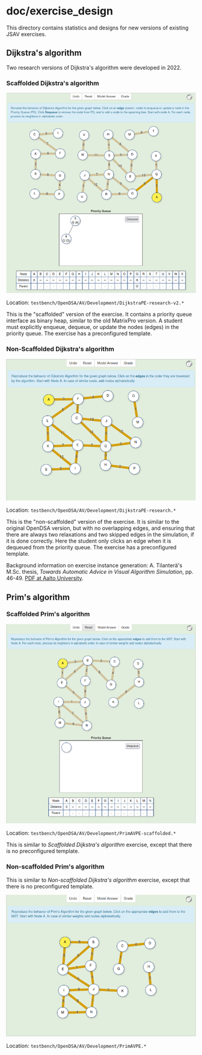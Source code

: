 # doc/exercise_design

This directory contains statistics and designs for new versions of existing
JSAV exercises.

## Dijkstra's algorithm

Two research versions of Dijkstra's algorithm were developed in 2022.

### Scaffolded Dijkstra's algorithm

![](./figures/DijkstraPE-research-v2.png)

Location: `testbench/OpenDSA/AV/Development/DijkstraPE-research-v2.*`

This is the "scaffolded" version of the exercise. It contains a priority
queue interface as binary heap, similar to the old MatrixPro version. A
student must explicitly enqueue, dequeue, or update the nodes (edges) in the
priority queue. The exercise has a preconfigured template.

### Non-Scaffolded Dijkstra's algorithm

![](./figures/DijkstraPE-research.png)

Location: `testbench/OpenDSA/AV/Development/DijkstraPE-research.*`

This is the "non-scaffolded" version of the exercise. It is similar to the
original OpenDSA version, but with no overlapping edges, and ensuring that
there are always two relaxations and two skipped edges in the simulation, if
it is done correctly. Here the student only clicks an edge when it is dequeued
from the priority queue. The exercise has a preconfigured template.

Background information on exercise instance generation: A. Tilanterä's M.Sc.
thesis, *Towards Automatic Advice in Visual Algorithm Simulation*, pp. 46-49.
[PDF at Aalto University](https://aaltodoc.aalto.fi/handle/123456789/44343).

## Prim's algorithm

### Scaffolded Prim's algorithm

![](./figures/PrimAVPE-scaffolded.png)

Location: `testbench/OpenDSA/AV/Development/PrimAVPE-scaffolded.*`

This is similar to *Scaffolded Dijkstra's algorithm* exercise, except that
there is no preconfigured template.

### Non-scaffolded Prim's algorithm

This is similar to *Non-scaffolded Dijkstra's algorithm* exercise, except that
there is no preconfigured template.

![](./figures/PrimAVPE.png)

Location: `testbench/OpenDSA/AV/Development/PrimAVPE.*`
